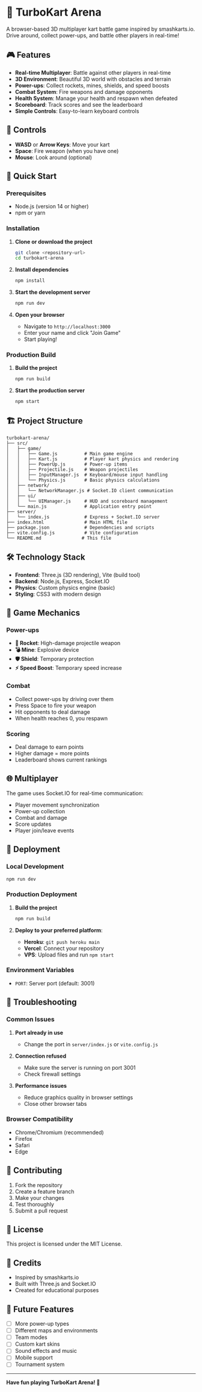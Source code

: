# 🚗 TurboKart Arena

A browser-based 3D multiplayer kart battle game inspired by smashkarts.io. Drive around, collect power-ups, and battle other players in real-time!

## 🎮 Features

- **Real-time Multiplayer**: Battle against other players in real-time
- **3D Environment**: Beautiful 3D world with obstacles and terrain
- **Power-ups**: Collect rockets, mines, shields, and speed boosts
- **Combat System**: Fire weapons and damage opponents
- **Health System**: Manage your health and respawn when defeated
- **Scoreboard**: Track scores and see the leaderboard
- **Simple Controls**: Easy-to-learn keyboard controls

## 🎯 Controls

- **WASD** or **Arrow Keys**: Move your kart
- **Space**: Fire weapon (when you have one)
- **Mouse**: Look around (optional)

## 🚀 Quick Start

### Prerequisites

- Node.js (version 14 or higher)
- npm or yarn

### Installation

1. **Clone or download the project**
   ```bash
   git clone <repository-url>
   cd turbokart-arena
   ```

2. **Install dependencies**
   ```bash
   npm install
   ```

3. **Start the development server**
   ```bash
   npm run dev
   ```

4. **Open your browser**
   - Navigate to `http://localhost:3000`
   - Enter your name and click "Join Game"
   - Start playing!

### Production Build

1. **Build the project**
   ```bash
   npm run build
   ```

2. **Start the production server**
   ```bash
   npm start
   ```

## 🏗️ Project Structure

```
turbokart-arena/
├── src/
│   ├── game/
│   │   ├── Game.js          # Main game engine
│   │   ├── Kart.js          # Player kart physics and rendering
│   │   ├── PowerUp.js       # Power-up items
│   │   ├── Projectile.js    # Weapon projectiles
│   │   ├── InputManager.js  # Keyboard/mouse input handling
│   │   └── Physics.js       # Basic physics calculations
│   ├── network/
│   │   └── NetworkManager.js # Socket.IO client communication
│   ├── ui/
│   │   └── UIManager.js     # HUD and scoreboard management
│   └── main.js              # Application entry point
├── server/
│   └── index.js             # Express + Socket.IO server
├── index.html               # Main HTML file
├── package.json             # Dependencies and scripts
├── vite.config.js           # Vite configuration
└── README.md               # This file
```

## 🛠️ Technology Stack

- **Frontend**: Three.js (3D rendering), Vite (build tool)
- **Backend**: Node.js, Express, Socket.IO
- **Physics**: Custom physics engine (basic)
- **Styling**: CSS3 with modern design

## 🎨 Game Mechanics

### Power-ups
- **🚀 Rocket**: High-damage projectile weapon
- **💣 Mine**: Explosive device
- **🛡️ Shield**: Temporary protection
- **⚡ Speed Boost**: Temporary speed increase

### Combat
- Collect power-ups by driving over them
- Press Space to fire your weapon
- Hit opponents to deal damage
- When health reaches 0, you respawn

### Scoring
- Deal damage to earn points
- Higher damage = more points
- Leaderboard shows current rankings

## 🌐 Multiplayer

The game uses Socket.IO for real-time communication:
- Player movement synchronization
- Power-up collection
- Combat and damage
- Score updates
- Player join/leave events

## 🚀 Deployment

### Local Development
```bash
npm run dev
```

### Production Deployment

1. **Build the project**
   ```bash
   npm run build
   ```

2. **Deploy to your preferred platform**:
   - **Heroku**: `git push heroku main`
   - **Vercel**: Connect your repository
   - **VPS**: Upload files and run `npm start`

### Environment Variables
- `PORT`: Server port (default: 3001)

## 🐛 Troubleshooting

### Common Issues

1. **Port already in use**
   - Change the port in `server/index.js` or `vite.config.js`

2. **Connection refused**
   - Make sure the server is running on port 3001
   - Check firewall settings

3. **Performance issues**
   - Reduce graphics quality in browser settings
   - Close other browser tabs

### Browser Compatibility
- Chrome/Chromium (recommended)
- Firefox
- Safari
- Edge

## 🤝 Contributing

1. Fork the repository
2. Create a feature branch
3. Make your changes
4. Test thoroughly
5. Submit a pull request

## 📝 License

This project is licensed under the MIT License.

## 🎉 Credits

- Inspired by smashkarts.io
- Built with Three.js and Socket.IO
- Created for educational purposes

## 🔮 Future Features

- [ ] More power-up types
- [ ] Different maps and environments
- [ ] Team modes
- [ ] Custom kart skins
- [ ] Sound effects and music
- [ ] Mobile support
- [ ] Tournament system

---

**Have fun playing TurboKart Arena! 🏁** 